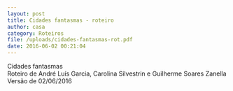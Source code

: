 ```yaml
---
layout: post
title: Cidades fantasmas - roteiro
author: casa
category: Roteiros
file: /uploads/cidades-fantasmas-rot.pdf
date: 2016-06-02 00:21:04
---
```

Cidades fantasmas\
Roteiro de André Luís Garcia, Carolina Silvestrin e Guilherme Soares Zanella\
Versão de 02/06/2016